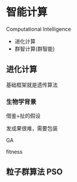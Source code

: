 # 智能计算

Computational Intelligence

- 进化计算
- 群智计算(群智能)

## 进化计算

基础框架就是遗传算法

### 生物学背景

借鉴+扯的假设

发成果很难，需要包装

GA

fitness

## 粒子群算法 PSO